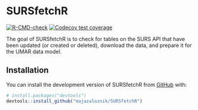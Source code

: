 # SURSfetchR

<!-- badges: start -->

[![R-CMD-check](https://github.com/majazaloznik/SURSfetchR/workflows/R-CMD-check/badge.svg)](https://github.com/majazaloznik/SURSfetchR/actions)
[![Codecov test coverage](https://codecov.io/gh/majazaloznik/SURSfetchR/branch/master/graph/badge.svg)](https://app.codecov.io/gh/majazaloznik/SURSfetchR?branch=master)
<!-- badges: end -->

The goal of SURSfetchR is to check for tables on the SURS API that have been updated (or created or deleted), download the data, and prepare it for the UMAR data model. 

## Installation

You can install the development version of SURSfetchR from [GitHub](https://github.com/) with:

``` r
# install.packages("devtools")
devtools::install_github("majazaloznik/SURSfetchR")
```


